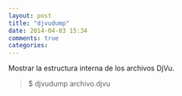 ```yaml
---
layout: post
title: "djvudump"
date: 2014-04-03 15:34
comments: true
categories: 
---
```

Mostrar la estructura interna de los archivos DjVu.

>$ djvudump archivo.djvu

